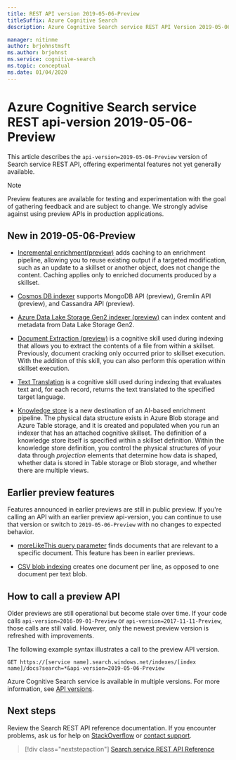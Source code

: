 ```yaml
---
title: REST API version 2019-05-06-Preview
titleSuffix: Azure Cognitive Search
description: Azure Cognitive Search service REST API Version 2019-05-06-Preview includes experimental features such as knowledge store and indexer caching for incremental enrichment..

manager: nitinme
author: brjohnstmsft
ms.author: brjohnst
ms.service: cognitive-search
ms.topic: conceptual
ms.date: 01/04/2020
---
```

# Azure Cognitive Search service REST api-version 2019-05-06-Preview

This article describes the `api-version=2019-05-06-Preview` version of Search service REST API, offering experimental features not yet generally available.

> [!NOTE]
> Preview features are available for testing and experimentation with the goal of gathering feedback and are subject to change. We strongly advise against using preview APIs in production applications.


## New in 2019-05-06-Preview

+ [Incremental enrichment(preview)](cognitive-search-incremental-indexing-conceptual.md) adds caching to an enrichment pipeline, allowing you to reuse existing output if a targeted modification, such as an update to a skillset or another object, does not change the content. Caching applies only to enriched documents produced by a skillset.

+ [Cosmos DB indexer](search-howto-index-cosmosdb.md) supports MongoDB API (preview), Gremlin API (preview), and Cassandra API (preview).

+ [Azure Data Lake Storage Gen2 indexer (preview)](search-howto-index-azure-data-lake-storage.md) can index content and metadata from Data Lake Storage Gen2.

+ [Document Extraction (preview)](cognitive-search-skill-document-extraction.md) is a cognitive skill used during indexing that allows you to extract the contents of a file from within a skillset. Previously, document cracking only occurred prior to skillset execution. With the addition of this skill, you can also perform this operation within skillset execution.

+ [Text Translation](cognitive-search-skill-text-translation.md) is a cognitive skill used during indexing that evaluates text and, for each record, returns the text translated to the specified target language.

+ [Knowledge store](knowledge-store-concept-intro.md) is a new destination of an AI-based enrichment pipeline. The physical data structure exists in Azure Blob storage and Azure Table storage, and it is created and populated when you run an indexer that has an attached cognitive skillset. The definition of a knowledge store itself is specified within a skillset definition. Within the knowledge store definition, you control the physical structures of your data through *projection* elements that determine how data is shaped, whether data is stored in Table storage or Blob storage, and whether there are multiple views.

## Earlier preview features

Features announced in earlier previews are still in public preview. If you're calling an API with an earlier preview api-version, you can continue to use that version or switch to `2019-05-06-Preview` with no changes to expected behavior.

+ [moreLikeThis query parameter](search-more-like-this.md) finds documents that are relevant to a specific document. This feature has been in earlier previews. 

+ [CSV blob indexing](search-howto-index-csv-blobs.md) creates one document per line, as opposed to one document per text blob.

## How to call a preview API

Older previews are still operational but become stale over time. If your code calls `api-version=2016-09-01-Preview` or `api-version=2017-11-11-Preview`, those calls are still valid. However, only the newest preview version is refreshed with improvements. 

The following example syntax illustrates a call to the preview API version.

    GET https://[service name].search.windows.net/indexes/[index name]/docs?search=*&api-version=2019-05-06-Preview

Azure Cognitive Search service is available in multiple versions. For more information, see [API versions](search-api-versions.md).

## Next steps

Review the Search REST API reference documentation. If you encounter problems, ask us for help on [StackOverflow](https://stackoverflow.com/) or [contact support](https://azure.microsoft.com/support/community/?product=search).

> [!div class="nextstepaction"]
> [Search service REST API Reference](https://docs.microsoft.com/rest/api/searchservice/)